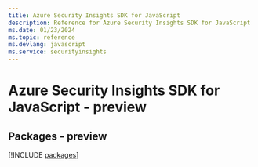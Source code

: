 ```yaml
---
title: Azure Security Insights SDK for JavaScript
description: Reference for Azure Security Insights SDK for JavaScript
ms.date: 01/23/2024
ms.topic: reference
ms.devlang: javascript
ms.service: securityinsights
---
```

# Azure Security Insights SDK for JavaScript - preview
## Packages - preview
[!INCLUDE [packages](security-insights-index.md)]